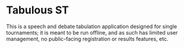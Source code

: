 # Tabulous ST

This is a speech and debate tabulation application designed for 
single tournaments; it is meant to be run offline, and as such 
has limited user management, no public-facing registration or 
results features, etc.